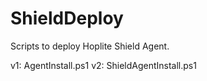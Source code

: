# ShieldDeploy
Scripts to deploy Hoplite Shield Agent.

v1: AgentInstall.ps1
v2: ShieldAgentInstall.ps1
